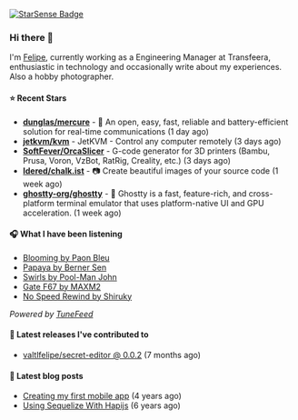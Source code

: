 <a href="https://starsense.app/developer-types" target="_blank"><img src="https://starsense.app/api/badge/?user=valtlfelipe" alt="StarSense Badge"></a>

### Hi there 👋

I'm [Felipe](https://felipevm.com), currently working as a Engineering Manager at Transfeera, enthusiastic in technology and occasionally write about my experiences. Also a hobby photographer.

#### ⭐ Recent Stars
- **[dunglas/mercure](https://github.com/dunglas/mercure)** - 🪽 An open, easy, fast, reliable and battery-efficient solution for real-time communications (1 day ago)
- **[jetkvm/kvm](https://github.com/jetkvm/kvm)** - JetKVM - Control any computer remotely (3 days ago)
- **[SoftFever/OrcaSlicer](https://github.com/SoftFever/OrcaSlicer)** - G-code generator for 3D printers (Bambu, Prusa, Voron, VzBot, RatRig, Creality, etc.) (3 days ago)
- **[Idered/chalk.ist](https://github.com/Idered/chalk.ist)** - 📷 Create beautiful images of your source code (1 week ago)
- **[ghostty-org/ghostty](https://github.com/ghostty-org/ghostty)** - 👻 Ghostty is a fast, feature-rich, and cross-platform terminal emulator that uses platform-native UI and GPU acceleration. (1 week ago)

#### 🎧 What I have been listening
- [Blooming by Paon Bleu](https://open.spotify.com/track/1wlh4OWp6xtnHheDnzp0Rz)
- [Papaya by Berner Sen](https://open.spotify.com/track/0tSTeua23wX6TkjhcjLLv6)
- [Swirls by Pool-Man John](https://open.spotify.com/track/3d3lF5sNvkYHe8oL7tDJtH)
- [Gate F67 by MAXM2](https://open.spotify.com/track/60PyrG3oFbyyUXSSlQaFtc)
- [No Speed Rewind by Shiruky](https://open.spotify.com/track/6PR5Xi6J9hEh2pxmsWYzTQ)

_Powered by [TuneFeed](https://tunefeed.app?ref=valtlfelipe-gh-profile)_ 

#### 🚀 Latest releases I've contributed to


- [valtlfelipe/secret-editor @ 0.0.2](https://github.com/valtlfelipe/secret-editor/releases/tag/0.0.2) (7 months ago)

#### 📄 Latest blog posts
- [Creating my first mobile app](https://felipevm.com/posts/creating-my-first-mobile-app/) (4 years ago)
- [Using Sequelize With Hapijs](https://felipevm.com/posts/using-sequelize-with-hapijs/) (6 years ago)
